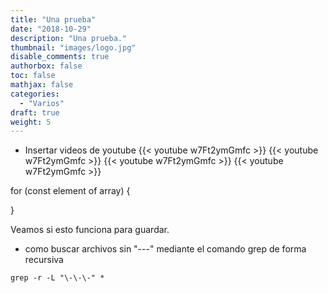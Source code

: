 ```yaml
---
title: "Una prueba"
date: "2018-10-29"
description: "Una prueba."
thumbnail: "images/logo.jpg"
disable_comments: true
authorbox: false
toc: false
mathjax: false
categories:
  - "Varios"
draft: true
weight: 5
---
```

* Insertar videos de youtube
{{< youtube w7Ft2ymGmfc >}}
{{< youtube w7Ft2ymGmfc >}}
{{< youtube w7Ft2ymGmfc >}}
{{< youtube w7Ft2ymGmfc >}}

for (const element of array) {
  
}


Veamos si esto funciona para guardar.

* como buscar archivos sin "---" mediante el comando grep de forma recursiva
```
grep -r -L "\-\-\-" *
```
